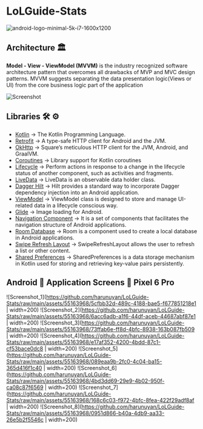 # LoLGuide-Stats

![android-logo-minimal-5k-i7-1600x1200](https://user-images.githubusercontent.com/55163968/236510652-6be8fee4-d4ff-4286-b519-66a72f6f928a.png)</br>


## Architecture 🏛

**Model - View - ViewModel (MVVM)** is the industry recognized software architecture pattern that overcomes all drawbacks of MVP and MVC design patterns. MVVM suggests separating the data presentation logic(Views or UI) from the core business logic part of the application

![Screenshot](https://miro.medium.com/v2/resize:fit:1100/format:webp/1*fEmAkjzVfRDLpHWEr4Tepg.png)


## Libraries 🛠 ⚙️
- [Kotlin](https://github.com/JetBrains/kotlin) -> The Kotlin Programming Language.
- [Retrofit](https://github.com/square/retrofit) -> A type-safe HTTP client for Android and the JVM.
- [OkHttp](https://github.com/square/okhttp) -> Square’s meticulous HTTP client for the JVM, Android, and GraalVM.
- [Coroutines](https://github.com/Kotlin/kotlinx.coroutines) -> Library support for Kotlin coroutines
- [Lifecycle](https://developer.android.com/jetpack/androidx/releases/lifecycle) -> Perform actions in response to a change in the lifecycle status of another component, such as activities and fragments.
- [LiveData](https://developer.android.com/topic/libraries/architecture/livedata) -> LiveData is an observable data holder class.
- [Dagger Hilt](https://developer.android.com/training/dependency-injection/hilt-android) -> Hilt provides a standard way to incorporate Dagger dependency injection into an Android application.
- [ViewModel](https://developer.android.com/topic/libraries/architecture/viewmodel) -> ViewModel class is designed to store and manage UI-related data in a lifecycle conscious way.
- [Glide](https://github.com/bumptech/glide) -> Image loading for Android.
- [Navigation Component](https://developer.android.com/guide/navigation/navigation-getting-started) -> It is a set of components that facilitates the navigation structure of Android applications.
- [Room Database](https://developer.android.com/training/data-storage/room) -> Room is a component used to create a local database in Android applications.
- [Swipe Refresh Layout](https://developer.android.com/jetpack/androidx/releases/swiperefreshlayout) -> SwipeRefreshLayout allows the user to refresh a list or other content.
- [Shared Preferences](https://developer.android.com/reference/android/content/SharedPreferences) -> SharedPreferences is a data storage mechanism in Kotlin used for storing and retrieving key-value pairs persistently.

## Android 📱 Application Screens 📸 Pixel 6 Pro

![Screenshot_1](https://github.com/harunuyan/LoLGuide-Stats/raw/main/assets/55163968/5cfbb32d-489c-4188-bae5-f677851218e1 | width=200)
![Screenshot_2](https://github.com/harunuyan/LoLGuide-Stats/raw/main/assets/55163968/6acc6adb-a1f6-44df-aceb-44687abf87e1 | width=200)
![Screenshot_3](https://github.com/harunuyan/LoLGuide-Stats/raw/main/assets/55163968/73ffab6e-ff8d-4bfc-8938-163b087fb509 | width=200)
![Screenshot_4](https://github.com/harunuyan/LoLGuide-Stats/raw/main/assets/55163968/e17af352-4200-4bdd-87c1-cf53bace0dc8 | width=200)
![Screenshot_5](https://github.com/harunuyan/LoLGuide-Stats/raw/main/assets/55163968/089eaa9b-2fc0-4c04-ba15-365d416f1c40 | width=200)
![Screenshot_6](https://github.com/harunuyan/LoLGuide-Stats/raw/main/assets/55163968/4bd3dd69-29e9-4b02-950f-ca08c87f6569 | width=200)
![Screenshot_7](https://github.com/harunuyan/LoLGuide-Stats/raw/main/assets/55163968/168c6c03-f972-4bfc-8fea-422f29adf8af | width=200)
![Screenshot_8](https://github.com/harunuyan/LoLGuide-Stats/raw/main/assets/55163968/0951d866-b40a-4db9-aa33-26e5b2f5546c | width=200)
